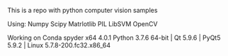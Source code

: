 This is a repo with python computer vision samples

Using:
Numpy
Scipy
Matrlotlib
PIL
LibSVM
OpenCV

Working on
Conda spyder x64 4.0.1 Python 3.7.6 64-bit | Qt 5.9.6 | PyQt5 5.9.2 | Linux 5.7.8-200.fc32.x86_64
